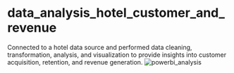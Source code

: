 # data_analysis_hotel_customer_and_revenue
Connected to a hotel data source and performed data cleaning, transformation, analysis, and visualization to provide insights into customer acquisition, retention, and revenue generation.
![powerbi_analysis](https://github.com/emreokanbaskaya1/hotel_customer_and_revenue_analysis/assets/174125917/6c3faa54-f9d9-4f18-bec8-701d8065e2c4)
